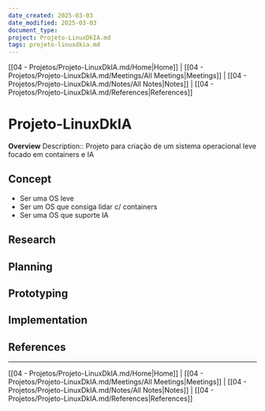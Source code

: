 ```yaml
---
date_created: 2025-03-03
date_modified: 2025-03-03
document_type: 
project: Projeto-LinuxDkIA.md
tags: projeto-linuxdkia.md
---
```

[[04 - Projetos/Projeto-LinuxDkIA.md/Home|Home]] | [[04 - Projetos/Projeto-LinuxDkIA.md/Meetings/All Meetings|Meetings]] | [[04 - Projetos/Projeto-LinuxDkIA.md/Notes/All Notes|Notes]] | [[04 - Projetos/Projeto-LinuxDkIA.md/References|References]]
# Projeto-LinuxDkIA
**Overview**
Description:: Projeto para criação de um sistema operacional leve focado em containers e IA

## Concept
- Ser uma OS leve
- Ser um OS que consiga lidar c/ containers
- Ser uma OS que suporte IA


## Research

[]()


## Planning


## Prototyping


## Implementation


## References








---
[[04 - Projetos/Projeto-LinuxDkIA.md/Home|Home]] | [[04 - Projetos/Projeto-LinuxDkIA.md/Meetings/All Meetings|Meetings]] | [[04 - Projetos/Projeto-LinuxDkIA.md/Notes/All Notes|Notes]] | [[04 - Projetos/Projeto-LinuxDkIA.md/References|References]]